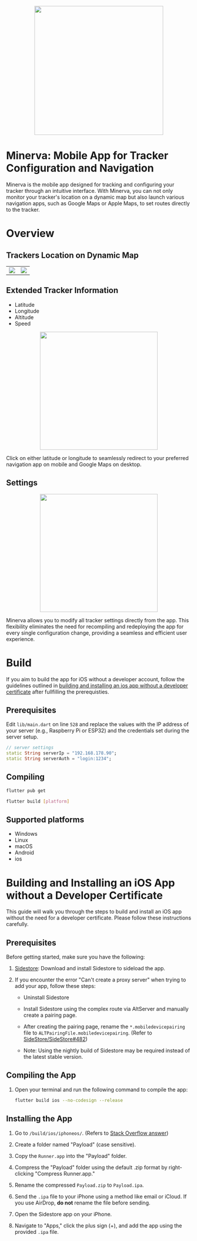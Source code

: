 <p align="center">
    <img src="./docs/minerva-removebg.png" width="350">
</p>

# Minerva: Mobile App for Tracker Configuration and Navigation

Minerva is the mobile app designed for tracking and configuring your tracker through an intuitive interface. With Minerva, you can not only monitor your tracker's location on a dynamic map but also launch various navigation apps, such as Google Maps or Apple Maps, to set routes directly to the tracker.

# Overview
## Trackers Location on Dynamic Map

<table><tr>
<td> <img src="./docs/tracker_near.PNG"/> </td>
<td> <img src="./docs/tracker_far.PNG"/> </td>
</tr></table>

## Extended Tracker Information

- Latitude
- Longitude
- Altitude
- Speed

<p align="center">
    <img src="./docs/tracker_info.PNG" width="320">
</p>

Click on either latitude or longitude to seamlessly redirect to your preferred navigation app on mobile and Google Maps on desktop.

## Settings

<p align="center">
    <img src="./docs/app_settings.PNG" width="320">
</p>

Minerva allows you to modify all tracker settings directly from the app. This flexibility eliminates the need for recompiling and redeploying the app for every single configuration change, providing a seamless and efficient user experience.

# Build

If you aim to build the app for iOS without a developer account, follow the guidelines outlined in [building and installing an ios app without a developer certificate](#building-and-installing-an-ios-app-without-a-developer-certificate) after fullfilling the prerequisties.

## Prerequisites
Edit `lib/main.dart` on line `528` and replace the values with the IP address of your server (e.g., Raspberry Pi or ESP32) and the credentials set during the server setup.
``` dart
// server settings
static String serverIp = "192.168.178.90";
static String serverAuth = "login:1234";
```

## Compiling

``` bash
flutter pub get
```

``` bash
flutter build [platform]
```

## Supported platforms
- Windows
- Linux
- macOS
- Android
- ios


# Building and Installing an iOS App without a Developer Certificate

This guide will walk you through the steps to build and install an iOS app without the need for a developer certificate. Please follow these instructions carefully.

## Prerequisites

Before getting started, make sure you have the following:

1. [Sidestore](https://wiki.sidestore.io/guides/install.html): Download and install Sidestore to sideload the app.

2. If you encounter the error "Can't create a proxy server" when trying to add your app, follow these steps:

   - Uninstall Sidestore
  
   - Install Sidestore using the complex route via AltServer and manually create a pairing page.

   - After creating the pairing page, rename the `*.mobiledevicepairing` file to `ALTPairingFile.mobiledevicepairing`. (Refer to [SideStore/SideStore#482](https://github.com/SideStore/SideStore/issues/482))

   - Note: Using the nightly build of Sidestore may be required instead of the latest stable version.

## Compiling the App

1. Open your terminal and run the following command to compile the app:

   ```bash
   flutter build ios --no-codesign --release
   ```

## Installing the App

1. Go to `/build/ios/iphoneos/`. (Refers to [Stack Overflow answer](https://stackoverflow.com/a/71346336))

2. Create a folder named "Payload" (case sensitive).

3. Copy the `Runner.app` into the "Payload" folder.

4. Compress the "Payload" folder using the default .zip format by right-clicking "Compress Runner.app."

5. Rename the compressed `Payload.zip` to `Payload.ipa`.

6. Send the `.ipa` file to your iPhone using a method like email or iCloud. If you use AirDrop, **do not** rename the file before sending.

7. Open the Sidestore app on your iPhone.

8. Navigate to "Apps," click the plus sign (+), and add the app using the provided `.ipa` file.
